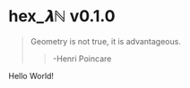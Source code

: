 # hex\_*𝝺ℕ* v0.1.0

> Geometry is not true, it is advantageous.
>
> > -Henri Poincare

Hello World!
